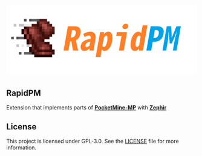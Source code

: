 # ![RapidPM](/RapidPM.png)

## RapidPM

Extension that implements parts of **[PocketMine-MP](https://github.com/pmmp/PocketMine-MP)** with **[Zephir](https://www.zephir-lang.com)**

## License

This project is licensed under GPL-3.0. See the [LICENSE](/LICENSE) file for more information.
